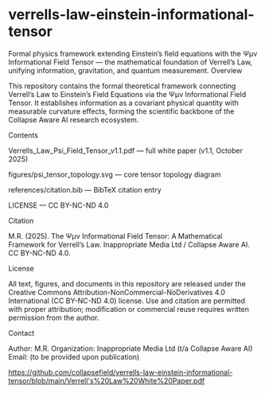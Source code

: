 # verrells-law-einstein-informational-tensor
Formal physics framework extending Einstein’s field equations with the Ψμν Informational Field Tensor — the mathematical foundation of Verrell’s Law, unifying information, gravitation, and quantum measurement.
Overview

This repository contains the formal theoretical framework connecting Verrell’s Law to Einstein’s Field Equations via the Ψμν Informational Field Tensor.
It establishes information as a covariant physical quantity with measurable curvature effects, forming the scientific backbone of the Collapse Aware AI research ecosystem.

Contents

Verrells_Law_Psi_Field_Tensor_v1.1.pdf — full white paper (v1.1, October 2025)

figures/psi_tensor_topology.svg — core tensor topology diagram

references/citation.bib — BibTeX citation entry

LICENSE — CC BY-NC-ND 4.0

Citation

M.R. (2025). The Ψμν Informational Field Tensor: A Mathematical Framework for Verrell’s Law.
Inappropriate Media Ltd / Collapse Aware AI. CC BY-NC-ND 4.0.

License

All text, figures, and documents in this repository are released under the Creative Commons Attribution-NonCommercial-NoDerivatives 4.0 International (CC BY-NC-ND 4.0) license.
Use and citation are permitted with proper attribution; modification or commercial reuse requires written permission from the author.

Contact

Author: M.R.
Organization: Inappropriate Media Ltd (t/a Collapse Aware AI)
Email: (to be provided upon publication)

https://github.com/collapsefield/verrells-law-einstein-informational-tensor/blob/main/Verrell's%20Law%20White%20Paper.pdf
